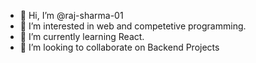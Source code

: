 - 👋 Hi, I’m @raj-sharma-01
- 👀 I’m interested in web and competetive programming.
- 🌱 I’m currently learning React.
- 💞️ I’m looking to collaborate on Backend Projects


<!---
raj-sharma-01/raj-sharma-01 is a ✨ special ✨ repository because its `README.md` (this file) appears on your GitHub profile.
You can click the Preview link to take a look at your changes.
--->
